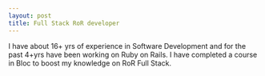 ```yaml
---
layout: post
title: Full Stack RoR developer
---
```


I have about 16+ yrs of experience in Software Development and for the past 4+yrs have been working on Ruby on Rails. I have completed a course in Bloc to boost my knowledge on RoR Full Stack.
